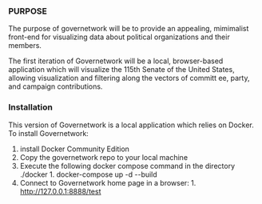 ### PURPOSE
The purpose of governetwork will be to provide an appealing, mimimalist front-end for visualizing data about political organizations and their members.

The first iteration of Governetwork will be a local, browser-based application which will visualize the 115th Senate of the United States, allowing visualization and filtering along the vectors of committ
ee, party, and campaign contributions.

### Installation
This version of Governetwork is a local application which relies on Docker.  To install Governetwork:
1. install Docker Community Edition
2. Copy the governetwork repo to your local machine
3. Execute the following docker compose command in the directory ./docker
        1. docker-compose up -d --build
4. Connect to Governetwork home page in a browser:
        1. http://127.0.0.1:8888/test
